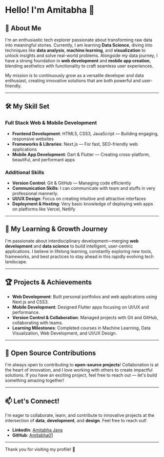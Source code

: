 # Hello! I'm Amitabha 👋

## 🌟 About Me
I'm an enthusiastic tech explorer passionate about transforming raw data into meaningful stories. Currently, I am learning **Data Science**, diving into techniques like **data analysis**, **machine learning**, and **visualization** to unlock insights and solve real-world problems. Alongside my data journey, I have a strong foundation in **web development** and **mobile app creation**, blending aesthetics with functionality to craft seamless user experiences.

My mission is to continuously grow as a versatile developer and data enthusiast, creating innovative solutions that are both powerful and user-friendly.

---

## 🛠️ My Skill Set

### **Full Stack Web & Mobile Development**
- **Frontend Development**: HTML5, CSS3, JavaScript — Building engaging, responsive websites
- **Frameworks & Libraries**: Next.js — For fast, SEO-friendly web applications
- **Mobile App Development**: Dart & Flutter — Creating cross-platform, beautiful, and performant apps

### **Additional Skills**
- **Version Control**: Git & GitHub — Managing code efficiently
- **Communication Skills**: I can communicate with team and stuffs in very professional mannerly.
- **UI/UX Design**: Focus on creating intuitive and attractive interfaces
- **Deployment & Hosting**: Very basic knowledge of deploying web apps on platforms like Vercel, Netlify

---

## 🌱 My Learning & Growth Journey
I'm passionate about interdisciplinary development—merging **web development** and **data science** to build intelligent, user-centric applications. I believe in lifelong learning, constantly exploring new tools, frameworks, and best practices to stay ahead in this rapidly evolving tech landscape.

---

## 🏆 Projects & Achievements
- **Web Development**: Built personal portfolios and web applications using Next.js and CSS3.
- **Mobile Development**: Designed Flutter apps focusing on UI/UX and performance.
- **Version Control & Collaboration**: Managed projects with Git and GitHub, collaborating with teams.
- **Learning Milestones**: Completed courses in Machine Learning, Data Visualization, Web Development, and UI/UX Design.

---

## 🤝 Open Source Contributions
I'm always open to contributing to **open-source projects**! Collaboration is at the heart of innovation, and I love working with others to create impactful solutions. If you have an exciting project, feel free to reach out — let's build something amazing together!

---

## 📫 Let's Connect!
I'm eager to collaborate, learn, and contribute to innovative projects at the intersection of **data**, **development**, and **design**. Feel free to reach out!

- **LinkedIn**: [Amitabha Jana](https://linkedin.com/in/amitabhajana/)
- **GitHub**: [Amitabha01](https://github.com/Amitabha01)

---

Thank you for visiting my profile! 🚀
